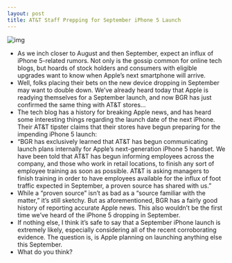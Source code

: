 ```yaml
---
layout: post
title: AT&T Staff Prepping for September iPhone 5 Launch
---
```

![img](http://media.idownloadblog.com/wp-content/uploads/2011/07/att.jpg)
* As we inch closer to August and then September, expect an influx of iPhone 5-related rumors. Not only is the gossip common for online tech blogs, but hoards of stock holders and consumers with eligible upgrades want to know when Apple’s next smartphone will arrive.
* Well, folks placing their bets on the new device dropping in September may want to double down. We’ve already heard today that Apple is readying themselves for a September launch, and now BGR has just confirmed the same thing with AT&T stores…
* The tech blog has a history for breaking Apple news, and has heard some interesting things regarding the launch date of the next iPhone. Their AT&T tipster claims that their stores have begun preparing for the impending iPhone 5 launch:
* “BGR has exclusively learned that AT&T has begun communicating launch plans internally for Apple’s next-generation iPhone 5 handset. We have been told that AT&T has begun informing employees across the company, and those who work in retail locations, to finish any sort of employee training as soon as possible. AT&T is asking managers to finish training in order to have employees available for the influx of foot traffic expected in September, a proven source has shared with us.”
* While a “proven source” isn’t as bad as a “source familiar with the matter,” it’s still sketchy. But as aforementioned, BGR has a fairly good history of reporting accurate Apple news. This also wouldn’t be the first time we’ve heard of the iPhone 5 dropping in September.
* If nothing else, I think it’s safe to say that a September iPhone launch is extremely likely, especially considering all of the recent corroborating evidence. The question is, is Apple planning on launching anything else this September.
* What do you think?

